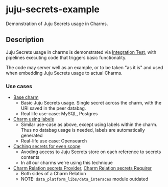 <!--
Avoid using this README file for information that is maintained or published elsewhere, e.g.:

* metadata.yaml > published on Charmhub
* documentation > published on (or linked to from) Charmhub
* detailed contribution guide > documentation or CONTRIBUTING.md

Use links instead.
-->

# juju-secrets-example


Demonstration of Juju Secrets usage in Charms.


## Description

Juju Secrets usage in charms is demonstrated via [Integration Test](tests/integration/charms/), with pipelines executing code that triggers basic functionality.

The code may server well as an example, or to be taken "as it is" and used when embedding Juju Secrets usage to actual Charms.

### Use cases 

 - [Base charm](tests/integration/charms/base-charm/)
   - Basic Juju Secrets usage. Single secret across the charm, with the URI saved in the peer databag.
   - Real life use-case: MySQL, Postgres
 - [Charm using labels](tests/integration/charms/labels-charm/)
   - Similar use-case as above, except using labels within the charm. Thus no databag usage is needed, labels are automatically generated
   - Real-life use case: Opensearch
 - [Caching secrets for even scope](tests/integration/charms/cache-charm/)
   - Avoding access to Juju Secrets store on each reference to secrets contents
   - In all our charms we're using this technique
 - [Charm Relation secrets Provider](tests/integration/charms/relation-provides/), [Charm Relation secrets Requirer](tests/integration/charms/relation-requires/)
   - Both sides of a Charm Relation
   - NOTE: `data_platform_libs/data_interaces` module outdated
